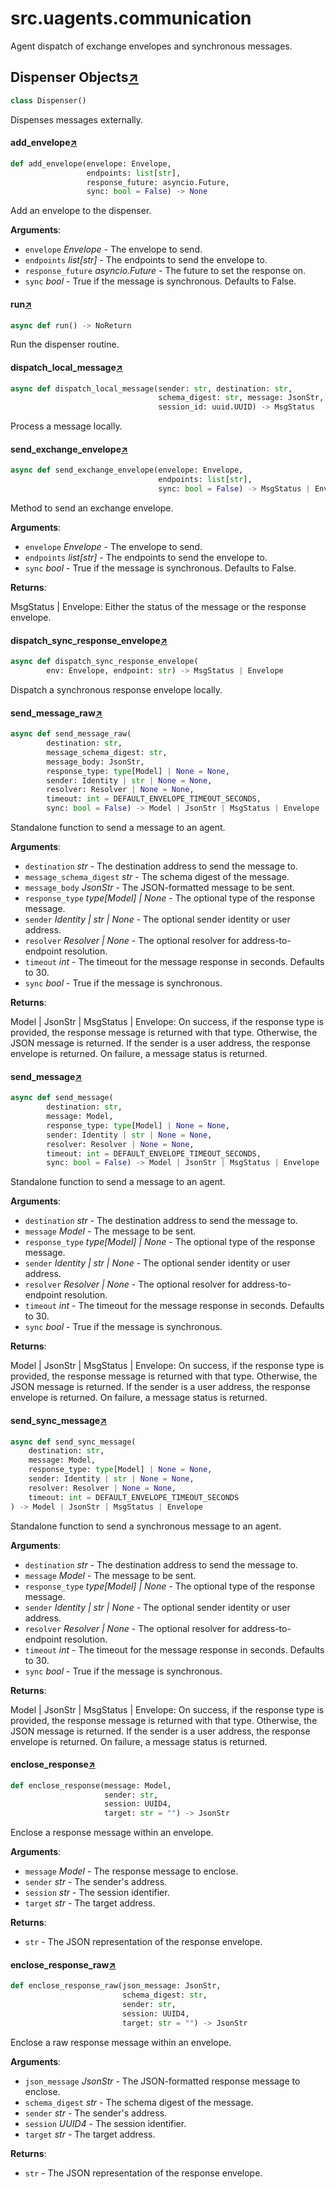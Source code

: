 

# src.uagents.communication

Agent dispatch of exchange envelopes and synchronous messages.



## Dispenser Objects[↗](https://github.com/fetchai/uAgents/blob/main/python/src/uagents/communication.py#L30)

```python
class Dispenser()
```

Dispenses messages externally.



#### add_envelope[↗](https://github.com/fetchai/uAgents/blob/main/python/src/uagents/communication.py#L39)
```python
def add_envelope(envelope: Envelope,
                 endpoints: list[str],
                 response_future: asyncio.Future,
                 sync: bool = False) -> None
```

Add an envelope to the dispenser.

**Arguments**:

- `envelope` _Envelope_ - The envelope to send.
- `endpoints` _list[str]_ - The endpoints to send the envelope to.
- `response_future` _asyncio.Future_ - The future to set the response on.
- `sync` _bool_ - True if the message is synchronous. Defaults to False.



#### run[↗](https://github.com/fetchai/uAgents/blob/main/python/src/uagents/communication.py#L57)
```python
async def run() -> NoReturn
```

Run the dispenser routine.



#### dispatch_local_message[↗](https://github.com/fetchai/uAgents/blob/main/python/src/uagents/communication.py#L78)
```python
async def dispatch_local_message(sender: str, destination: str,
                                 schema_digest: str, message: JsonStr,
                                 session_id: uuid.UUID) -> MsgStatus
```

Process a message locally.



#### send_exchange_envelope[↗](https://github.com/fetchai/uAgents/blob/main/python/src/uagents/communication.py#L102)
```python
async def send_exchange_envelope(envelope: Envelope,
                                 endpoints: list[str],
                                 sync: bool = False) -> MsgStatus | Envelope
```

Method to send an exchange envelope.

**Arguments**:

- `envelope` _Envelope_ - The envelope to send.
- `endpoints` _list[str]_ - The endpoints to send the envelope to.
- `sync` _bool_ - True if the message is synchronous. Defaults to False.
  

**Returns**:

  MsgStatus | Envelope: Either the status of the message or the response envelope.



#### dispatch_sync_response_envelope[↗](https://github.com/fetchai/uAgents/blob/main/python/src/uagents/communication.py#L176)
```python
async def dispatch_sync_response_envelope(
        env: Envelope, endpoint: str) -> MsgStatus | Envelope
```

Dispatch a synchronous response envelope locally.



#### send_message_raw[↗](https://github.com/fetchai/uAgents/blob/main/python/src/uagents/communication.py#L198)
```python
async def send_message_raw(
        destination: str,
        message_schema_digest: str,
        message_body: JsonStr,
        response_type: type[Model] | None = None,
        sender: Identity | str | None = None,
        resolver: Resolver | None = None,
        timeout: int = DEFAULT_ENVELOPE_TIMEOUT_SECONDS,
        sync: bool = False) -> Model | JsonStr | MsgStatus | Envelope
```

Standalone function to send a message to an agent.

**Arguments**:

- `destination` _str_ - The destination address to send the message to.
- `message_schema_digest` _str_ - The schema digest of the message.
- `message_body` _JsonStr_ - The JSON-formatted message to be sent.
- `response_type` _type[Model] | None_ - The optional type of the response message.
- `sender` _Identity | str | None_ - The optional sender identity or user address.
- `resolver` _Resolver | None_ - The optional resolver for address-to-endpoint resolution.
- `timeout` _int_ - The timeout for the message response in seconds. Defaults to 30.
- `sync` _bool_ - True if the message is synchronous.
  

**Returns**:

  Model | JsonStr | MsgStatus | Envelope: On success, if the response type is provided,
  the response message is returned with that type. Otherwise, the JSON message is returned.
  If the sender is a user address, the response envelope is returned.
  On failure, a message status is returned.



#### send_message[↗](https://github.com/fetchai/uAgents/blob/main/python/src/uagents/communication.py#L277)
```python
async def send_message(
        destination: str,
        message: Model,
        response_type: type[Model] | None = None,
        sender: Identity | str | None = None,
        resolver: Resolver | None = None,
        timeout: int = DEFAULT_ENVELOPE_TIMEOUT_SECONDS,
        sync: bool = False) -> Model | JsonStr | MsgStatus | Envelope
```

Standalone function to send a message to an agent.

**Arguments**:

- `destination` _str_ - The destination address to send the message to.
- `message` _Model_ - The message to be sent.
- `response_type` _type[Model] | None_ - The optional type of the response message.
- `sender` _Identity | str | None_ - The optional sender identity or user address.
- `resolver` _Resolver | None_ - The optional resolver for address-to-endpoint resolution.
- `timeout` _int_ - The timeout for the message response in seconds. Defaults to 30.
- `sync` _bool_ - True if the message is synchronous.
  

**Returns**:

  Model | JsonStr | MsgStatus | Envelope: On success, if the response type is provided,
  the response message is returned with that type. Otherwise, the JSON message is returned.
  If the sender is a user address, the response envelope is returned.
  On failure, a message status is returned.



#### send_sync_message[↗](https://github.com/fetchai/uAgents/blob/main/python/src/uagents/communication.py#L316)
```python
async def send_sync_message(
    destination: str,
    message: Model,
    response_type: type[Model] | None = None,
    sender: Identity | str | None = None,
    resolver: Resolver | None = None,
    timeout: int = DEFAULT_ENVELOPE_TIMEOUT_SECONDS
) -> Model | JsonStr | MsgStatus | Envelope
```

Standalone function to send a synchronous message to an agent.

**Arguments**:

- `destination` _str_ - The destination address to send the message to.
- `message` _Model_ - The message to be sent.
- `response_type` _type[Model] | None_ - The optional type of the response message.
- `sender` _Identity | str | None_ - The optional sender identity or user address.
- `resolver` _Resolver | None_ - The optional resolver for address-to-endpoint resolution.
- `timeout` _int_ - The timeout for the message response in seconds. Defaults to 30.
- `sync` _bool_ - True if the message is synchronous.
  

**Returns**:

  Model | JsonStr | MsgStatus | Envelope: On success, if the response type is provided,
  the response message is returned with that type. Otherwise, the JSON message is returned.
  If the sender is a user address, the response envelope is returned.
  On failure, a message status is returned.



#### enclose_response[↗](https://github.com/fetchai/uAgents/blob/main/python/src/uagents/communication.py#L353)
```python
def enclose_response(message: Model,
                     sender: str,
                     session: UUID4,
                     target: str = "") -> JsonStr
```

Enclose a response message within an envelope.

**Arguments**:

- `message` _Model_ - The response message to enclose.
- `sender` _str_ - The sender's address.
- `session` _str_ - The session identifier.
- `target` _str_ - The target address.
  

**Returns**:

- `str` - The JSON representation of the response envelope.



#### enclose_response_raw[↗](https://github.com/fetchai/uAgents/blob/main/python/src/uagents/communication.py#L378)
```python
def enclose_response_raw(json_message: JsonStr,
                         schema_digest: str,
                         sender: str,
                         session: UUID4,
                         target: str = "") -> JsonStr
```

Enclose a raw response message within an envelope.

**Arguments**:

- `json_message` _JsonStr_ - The JSON-formatted response message to enclose.
- `schema_digest` _str_ - The schema digest of the message.
- `sender` _str_ - The sender's address.
- `session` _UUID4_ - The session identifier.
- `target` _str_ - The target address.
  

**Returns**:

- `str` - The JSON representation of the response envelope.

